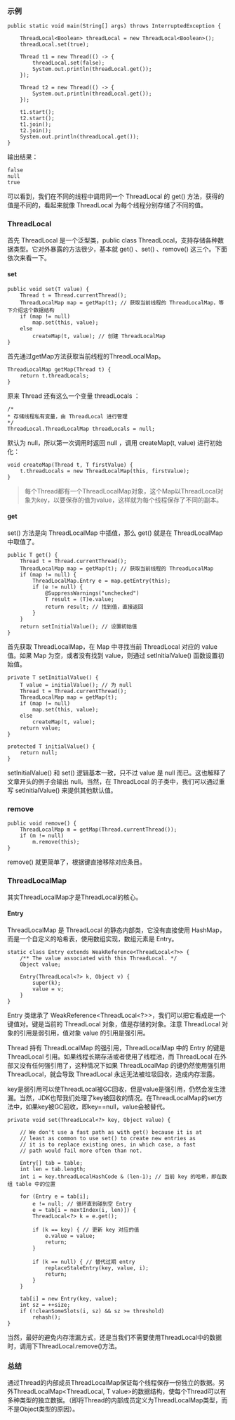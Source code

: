 ### 示例
```
public static void main(String[] args) throws InterruptedException {

    ThreadLocal<Boolean> threadLocal = new ThreadLocal<Boolean>();
    threadLocal.set(true);

    Thread t1 = new Thread(() -> {
        threadLocal.set(false);
        System.out.println(threadLocal.get());
    });

    Thread t2 = new Thread(() -> {
        System.out.println(threadLocal.get());
    });

    t1.start();
    t2.start();
    t1.join();
    t2.join();
    System.out.println(threadLocal.get());
}
```
输出结果：
```
false
null
true
```
可以看到，我们在不同的线程中调用同一个 ThreadLocal 的 get() 方法，获得的值是不同的，看起来就像 ThreadLocal 为每个线程分别存储了不同的值。

### ThreadLocal
首先 ThreadLocal 是一个泛型类，public class ThreadLocal<T>，支持存储各种数据类型。它对外暴露的方法很少，基本就 get() 、set() 、remove() 这三个。下面依次来看一下。

#### set
```
public void set(T value) {
    Thread t = Thread.currentThread();
    ThreadLocalMap map = getMap(t); // 获取当前线程的 ThreadLocalMap，等下介绍这个数据结构
    if (map != null)
        map.set(this, value);
    else
        createMap(t, value); // 创建 ThreadLocalMap
}
```
首先通过getMap方法获取当前线程的ThreadLocalMap。
```
ThreadLocalMap getMap(Thread t) {
    return t.threadLocals;
}
```
原来 Thread 还有这么一个变量 threadLocals ：
```
/*
* 存储线程私有变量，由 ThreadLocal 进行管理
*/
ThreadLocal.ThreadLocalMap threadLocals = null;
```
默认为 null，所以第一次调用时返回 null ，调用 createMap(t, value) 进行初始化：
```
void createMap(Thread t, T firstValue) {
    t.threadLocals = new ThreadLocalMap(this, firstValue);
}
```
> 每个Thread都有一个ThreadLocalMap对象，这个Map以ThreadLocal对象为key，以要保存的值为value，这样就为每个线程保存了不同的副本。

#### get
set() 方法是向 ThreadLocalMap 中插值，那么 get() 就是在 ThreadLocalMap 中取值了。
```
public T get() {
    Thread t = Thread.currentThread();
    ThreadLocalMap map = getMap(t); // 获取当前线程的 ThreadLocalMap
    if (map != null) {
        ThreadLocalMap.Entry e = map.getEntry(this);
        if (e != null) {
            @SuppressWarnings("unchecked")
            T result = (T)e.value;
            return result; // 找到值，直接返回
        }
    }
    return setInitialValue(); // 设置初始值
}
```
首先获取 ThreadLocalMap，在 Map 中寻找当前 ThreadLocal 对应的 value 值。如果 Map 为空，或者没有找到 value，则通过 setInitialValue() 函数设置初始值。
```
private T setInitialValue() {
    T value = initialValue(); // 为 null
    Thread t = Thread.currentThread();
    ThreadLocalMap map = getMap(t);
    if (map != null)
        map.set(this, value);
    else
        createMap(t, value);
    return value;
}

protected T initialValue() {
    return null;
}
```
setInitialValue() 和 set() 逻辑基本一致，只不过 value 是 null 而已。这也解释了文章开头的例子会输出 null。当然，在 ThreadLocal 的子类中，我们可以通过重写 setInitialValue() 来提供其他默认值。

### remove
```
public void remove() {
    ThreadLocalMap m = getMap(Thread.currentThread());
    if (m != null)
        m.remove(this);
}
```
remove() 就更简单了，根据键直接移除对应条目。

### ThreadLocalMap
其实ThreadLocalMap才是ThreadLocal的核心。

#### Entry
ThreadLocalMap 是 ThreadLocal 的静态内部类，它没有直接使用 HashMap，而是一个自定义的哈希表，使用数组实现，数组元素是 Entry。
```
static class Entry extends WeakReference<ThreadLocal<?>> {
    /** The value associated with this ThreadLocal. */
    Object value;

    Entry(ThreadLocal<?> k, Object v) {
        super(k);
        value = v;
    }
}
```
Entry 类继承了 WeakReference<ThreadLocal<?>>，我们可以把它看成是一个键值对。键是当前的 ThreadLocal 对象，值是存储的对象。注意 ThreadLocal 对象的引用是弱引用，值对象 value 的引用是强引用。   

Thread 持有 ThreadLocalMap 的强引用，ThreadLocalMap 中的 Entry 的键是 ThreadLocal 引用。如果线程长期存活或者使用了线程池，而 ThreadLocal 在外部又没有任何强引用了，这种情况下如果 ThreadLocalMap 的键仍然使用强引用 ThreadLocal，就会导致 ThreadLocal 永远无法被垃圾回收，造成内存泄露。

key是弱引用可以使ThreadLocal被GC回收，但是value是强引用，仍然会发生泄漏。当然，JDK也帮我们处理了key被回收的情况。在ThreadLocalMap的set方法中，如果key被GC回收，即key==null，value会被替代。
```
private void set(ThreadLocal<?> key, Object value) {

    // We don't use a fast path as with get() because it is at
    // least as common to use set() to create new entries as
    // it is to replace existing ones, in which case, a fast
    // path would fail more often than not.

    Entry[] tab = table;
    int len = tab.length;
    int i = key.threadLocalHashCode & (len-1); // 当前 key 的哈希，即在数组 table 中的位置

    for (Entry e = tab[i];
        e != null; // 循环直到碰到空 Entry
        e = tab[i = nextIndex(i, len)]) {
        ThreadLocal<?> k = e.get();

        if (k == key) { // 更新 key 对应的值
            e.value = value;
            return;
        }

        if (k == null) { // 替代过期 entry
            replaceStaleEntry(key, value, i);
            return;
        }
    }

    tab[i] = new Entry(key, value);
    int sz = ++size;
    if (!cleanSomeSlots(i, sz) && sz >= threshold)
        rehash();
}
```
当然，最好的避免内存泄漏方式，还是当我们不需要使用ThreadLocal中的数据时，调用下ThreadLocal.remove()方法。

### 总结
通过Thread的内部成员ThreadLocalMap保证每个线程保存一份独立的数据。另外ThreadLocalMap<ThreadLocal, T value>的数据结构，使每个Thread可以有多种类型的独立数据。（即将Thread的内部成员定义为ThreadLocalMap类型，而不是Object类型的原因）。
